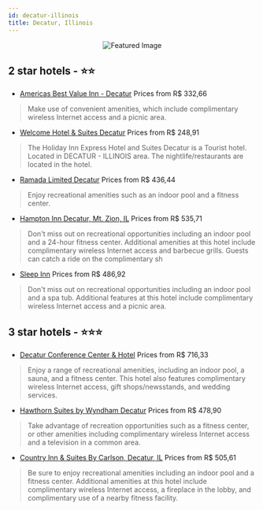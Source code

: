 ```yaml
---
id: decatur-illinois
title: Decatur, Illinois
---
```


<center><img src="https://i.travelapi.com/hotels/1000000/20000/15600/15595/58eefee9_z.jpg" alt="Featured Image" /></center>


##  2 star hotels - ⭐️⭐️

-    [Americas Best Value Inn - Decatur](https://us.hurb.com/hotels/decatur/americas-best-value-inn-decatur-JNP-JP070572?cmp=18055) Prices from R$ 332,66
   > Make use of convenient amenities, which include complimentary wireless Internet access and a picnic area.
-    [Welcome Hotel & Suites Decatur](https://us.hurb.com/hotels/decatur/welcome-hotel-suites-decatur-JNP-JP117103?cmp=18055) Prices from R$ 248,91
   > The Holiday Inn Express Hotel and Suites Decatur is a Tourist hotel. Located in DECATUR - ILLINOIS area. The nightlife/restaurants are located in the hotel.
-    [Ramada Limited Decatur](https://us.hurb.com/hotels/decatur/ramada-limited-decatur-JNP-JP336365?cmp=18055) Prices from R$ 436,44
   > Enjoy recreational amenities such as an indoor pool and a fitness center.
-    [Hampton Inn Decatur, Mt. Zion, IL](https://us.hurb.com/hotels/decatur/hampton-inn-decatur-mt-zion-il-JNP-JP02702K?cmp=18055) Prices from R$ 535,71
   > Don't miss out on recreational opportunities including an indoor pool and a 24-hour fitness center. Additional amenities at this hotel include complimentary wireless Internet access and barbecue grills. Guests can catch a ride on the complimentary sh
-    [Sleep Inn](https://us.hurb.com/hotels/decatur/sleep-inn-JNP-JP017128?cmp=18055) Prices from R$ 486,92
   > Don't miss out on recreational opportunities including an indoor pool and a spa tub. Additional features at this hotel include complimentary wireless Internet access and a picnic area.

##  3 star hotels - ⭐️⭐️⭐️

-    [Decatur Conference Center & Hotel](https://us.hurb.com/hotels/decatur/decatur-conference-center-hotel-JNP-JP276962?cmp=18055) Prices from R$ 716,33
   > Enjoy a range of recreational amenities, including an indoor pool, a sauna, and a fitness center. This hotel also features complimentary wireless Internet access, gift shops/newsstands, and wedding services.
-    [Hawthorn Suites by Wyndham Decatur](https://us.hurb.com/hotels/decatur/hawthorn-suites-by-wyndham-decatur-JNP-JP797266?cmp=18055) Prices from R$ 478,90
   > Take advantage of recreation opportunities such as a fitness center, or other amenities including complimentary wireless Internet access and a television in a common area.
-    [Country Inn & Suites By Carlson, Decatur, IL](https://us.hurb.com/hotels/decatur/country-inn-suites-by-carlson-decatur-il-JNP-JP117089?cmp=18055) Prices from R$ 505,61
   > Be sure to enjoy recreational amenities including an indoor pool and a fitness center. Additional amenities at this hotel include complimentary wireless Internet access, a fireplace in the lobby, and complimentary use of a nearby fitness facility.
